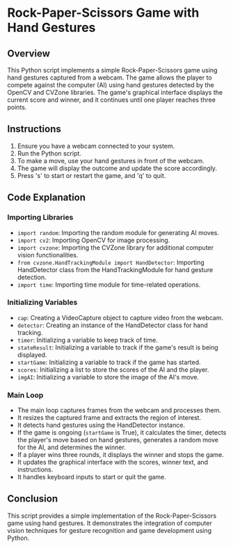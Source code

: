 # Rock-Paper-Scissors Game with Hand Gestures

## Overview

This Python script implements a simple Rock-Paper-Scissors game using hand gestures captured from a webcam. The game allows the player to compete against the computer (AI) using hand gestures detected by the OpenCV and CVZone libraries. The game's graphical interface displays the current score and winner, and it continues until one player reaches three points.

## Instructions

1. Ensure you have a webcam connected to your system.
2. Run the Python script.
3. To make a move, use your hand gestures in front of the webcam.
4. The game will display the outcome and update the score accordingly.
5. Press 's' to start or restart the game, and 'q' to quit.

## Code Explanation

### Importing Libraries
- `import random`: Importing the random module for generating AI moves.
- `import cv2`: Importing OpenCV for image processing.
- `import cvzone`: Importing the CVZone library for additional computer vision functionalities.
- `from cvzone.HandTrackingModule import HandDetector`: Importing HandDetector class from the HandTrackingModule for hand gesture detection.
- `import time`: Importing time module for time-related operations.

### Initializing Variables
- `cap`: Creating a VideoCapture object to capture video from the webcam.
- `detector`: Creating an instance of the HandDetector class for hand tracking.
- `timer`: Initializing a variable to keep track of time.
- `stateResult`: Initializing a variable to track if the game's result is being displayed.
- `startGame`: Initializing a variable to track if the game has started.
- `scores`: Initializing a list to store the scores of the AI and the player.
- `imgAI`: Initializing a variable to store the image of the AI's move.

### Main Loop
- The main loop captures frames from the webcam and processes them.
- It resizes the captured frame and extracts the region of interest.
- It detects hand gestures using the HandDetector instance.
- If the game is ongoing (`startGame` is True), it calculates the timer, detects the player's move based on hand gestures, generates a random move for the AI, and determines the winner.
- If a player wins three rounds, it displays the winner and stops the game.
- It updates the graphical interface with the scores, winner text, and instructions.
- It handles keyboard inputs to start or quit the game.

## Conclusion

This script provides a simple implementation of the Rock-Paper-Scissors game using hand gestures. It demonstrates the integration of computer vision techniques for gesture recognition and game development using Python.
